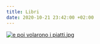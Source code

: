 ```yaml
---
title: Libri
date: 2020-10-21 23:42:00 +02:00
---
```


[![e poi volarono i piatti.jpg](/uploads/e%20poi%20volarono%20i%20piatti.jpg)](https://amzn.to/2TiQXMw)